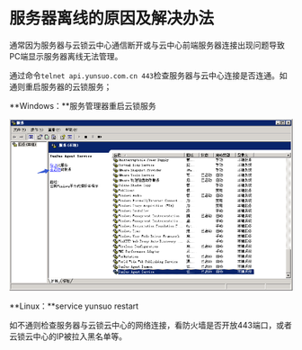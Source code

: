 # 服务器离线的原因及解决办法

通常因为服务器与云锁云中心通信断开或与云中心前端服务器连接出现问题导致PC端显示服务器离线无法管理。

通过命令`telnet api.yunsuo.com.cn 443`检查服务器与云中心连接是否连通。如通则重启服务器的云锁服务；

**Windows：**服务管理器重启云锁服务

![](/assets/q2701.png)

**Linux：**service yunsuo restart

如不通则检查服务器与云锁云中心的网络连接，看防火墙是否开放443端口，或者云锁云中心的IP被拉入黑名单等。

